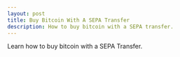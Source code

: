 ```yaml
---
layout: post
title: Buy Bitcoin With A SEPA Transfer
description: How to buy bitcoin with a SEPA transfer.
---
```


<p>Learn how to buy bitcoin with a SEPA Transfer.